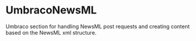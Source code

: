 # UmbracoNewsML
Umbraco section for handling NewsML post requests and creating content based on the NewsML xml structure.
